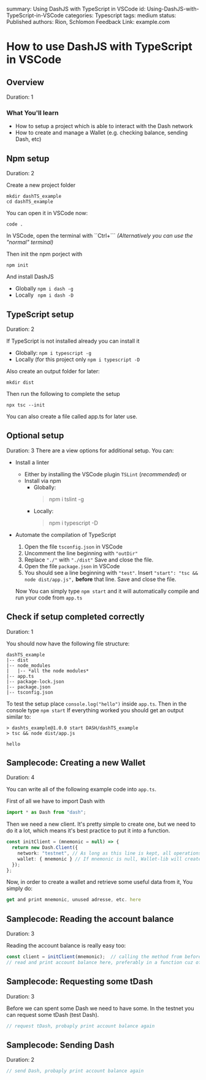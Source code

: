 summary: Using DashJS with TypeScript in VSCode
id: Using-DashJS-with-TypeScript-in-VSCode
categories: Typescript
tags: medium
status: Published 
authors: Rion, Schlomon
Feedback Link: example.com

# How to use DashJS with TypeScript in VSCode



<!-- ------------------------ -->
## Overview
Duration: 1

### What You'll learn
* How to setup a project which is able to interact with the Dash network
* How to create and manage a Wallet (e.g. checking balance, sending Dash, etc)



<!-- ------------------------ -->
## Npm setup
Duration: 2

Create a new project folder
```
mkdir dashTS_example
cd dashTS_example
```

You can open it in VSCode now:
```
code .
```

In VSCode, open the terminal with ``Ctrl+```
*(Alternatively you can use the "normal" terminal)*

Then init the npm porject with
```
npm init
```

And install DashJS
- Globally
    `npm i dash -g`
- Locally
    ` npm i dash -D`



<!-- ------------------------ -->
## TypeScript setup
Duration: 2

If TypeScript is not installed already you can install it
- Globally:
    `npm i typescript -g`
- Locally (for this project only
    `npm i typescript -D`

Also create an output folder for later:
```
mkdir dist
```

Then run the following to complete the setup
```
npx tsc --init
```
You can also create a file called app.ts for later use.



<!-- ------------------------ -->
## Optional setup
Duration: 3
There are a view options for additional setup. You can:

- Install a linter
    - Either by installing the VSCode plugin `TSLint` (*recommended*) or
    - Install via npm
        - Globally:
            > npm i tslint -g
        - Locally:
            > npm i typescript -D

- Automate the compilation of TypeScript
    1. Open the file `tsconfig.json` in VSCode
    2. Uncomment the line beginning with `"outDir"`
    3. Replace `"./"` with `"./dist"`
        Save and close the file.
    4. Open the file `package.json` in VSCode
    5. You should see a line beginning with `"test"`.
        Insert `"start": "tsc && node dist/app.js",` **before** that line.
        Save and close the file.

    Now You can simply type `npm start` and it will automatically compile and run your code from `app.ts`



<!-- ------------------------ -->
## Check if setup completed correctly
Duration: 1

You should now have the following file structure:
```
dashTS_example
|-- dist
|-- node_modules
|   |-- *all the node modules*
|-- app.ts
|-- package-lock.json
|-- package.json
|-- tsconfig.json
```

To test the setup place `console.log("hello")` inside `app.ts`.
Then in the console type `npm start`
If everything worked you should get an output similar to:
```
> dashts_example@1.0.0 start DASH/dashTS_example
> tsc && node dist/app.js

hello
```



<!-- ------------------------ -->
## Samplecode: Creating a new Wallet
Duration: 4

You can write all of the following example code into `app.ts`.


First of all we have to import Dash with
``` typescript
import * as Dash from "dash";
```

Then we need a new client. It's pretty simple to create one, but we need to do it a lot, which means it's best practice to put it into a function.
``` typescript
const initClient = (mnemonic = null) => {
  return new Dash.Client({
    network: "testnet", // As long as this line is kept, all operations will only be on the testnet
    wallet: { mnemonic } // If mnemonic is null, Wallet-lib will create new mnemonic
  });
};
```

Now, in order to create a wallet and retrieve some useful data from it, You simply do:
``` typescript
get and print mnemonic, unused adresse, etc. here
```



<!-- ------------------------ -->
## Samplecode: Reading the account balance
Duration: 3

Reading the account balance is really easy too:
``` typescript
const client = initClient(mnemonic);  // calling the method from before
// read and print account balance here, preferably in a function cuz of the next two steps
```



<!-- ------------------------ -->
## Samplecode: Requesting some tDash
Duration: 3

Before we can spent some Dash we need to have some. In the testnet you can request some tDash (test Dash).

``` typescript
// request tDash, probaply print account balance again
```



<!-- ------------------------ -->
## Samplecode: Sending Dash
Duration: 2

``` typescript
// send Dash, probaply print account balance again
```

